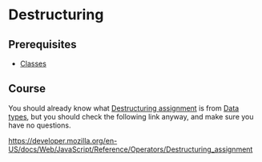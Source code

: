 # Destructuring

## Prerequisites

- [Classes](/courses/js/basics/classes)

## Course

You should already know what [Destructuring assignment](https://javascript.info/destructuring-assignment) is from [Data types](/courses/js/basics/data-types), but you should check the following link anyway, and make sure you have no questions.

https://developer.mozilla.org/en-US/docs/Web/JavaScript/Reference/Operators/Destructuring_assignment
